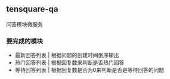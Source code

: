 ## tensquare-qa

问答模块微服务

### 要完成的模块

- 最新回答列表 | 根据问题的创建时间倒序输出
- 热门回答列表 | 根据回复数来判断是否热门回答
- 等待回答列表 | 根据回复数是否为0来判断是否是等待回答的问题

